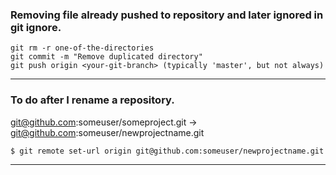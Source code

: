 ### Removing file already pushed to repository and later ignored in git ignore.
```
git rm -r one-of-the-directories
git commit -m "Remove duplicated directory"
git push origin <your-git-branch> (typically 'master', but not always)
```
---
### To do after I rename a repository.
git@github.com:someuser/someproject.git   ->    git@github.com:someuser/newprojectname.git
```
$ git remote set-url origin git@github.com:someuser/newprojectname.git
```
---
